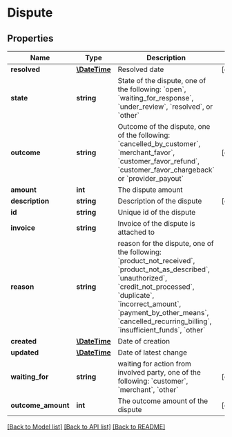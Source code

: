 # Dispute

## Properties
Name | Type | Description | Notes
------------ | ------------- | ------------- | -------------
**resolved** | [**\DateTime**](\DateTime.md) | Resolved date | [optional] 
**state** | **string** | State of the dispute, one of the following: &#x60;open&#x60;, &#x60;waiting_for_response&#x60;, &#x60;under_review&#x60;, &#x60;resolved&#x60;, or &#x60;other&#x60; | 
**outcome** | **string** | Outcome of the dispute, one of the following: &#x60;cancelled_by_customer&#x60;, &#x60;merchant_favor&#x60;, &#x60;customer_favor_refund&#x60;, &#x60;customer_favor_chargeback&#x60; or &#x60;provider_payout&#x60; | [optional] 
**amount** | **int** | The dispute amount | 
**description** | **string** | Description of the dispute | [optional] 
**id** | **string** | Unique id of the dispute | 
**invoice** | **string** | Invoice of the dispute is attached to | 
**reason** | **string** | reason for the dispute, one of the following: &#x60;product_not_received&#x60;, &#x60;product_not_as_described&#x60;, &#x60;unauthorized&#x60;, &#x60;credit_not_processed&#x60;, &#x60;duplicate&#x60;, &#x60;incorrect_amount&#x60;, &#x60;payment_by_other_means&#x60;, &#x60;cancelled_recurring_billing&#x60;, &#x60;insufficient_funds&#x60;, &#x60;other&#x60; | 
**created** | [**\DateTime**](\DateTime.md) | Date of creation | 
**updated** | [**\DateTime**](\DateTime.md) | Date of latest change | 
**waiting_for** | **string** | waiting for action from involved party, one of the following: &#x60;customer&#x60;, &#x60;merchant&#x60;, &#x60;other&#x60; | [optional] 
**outcome_amount** | **int** | The outcome amount of the dispute | [optional] 

[[Back to Model list]](../../README.md#documentation-for-models) [[Back to API list]](../../README.md#documentation-for-api-endpoints) [[Back to README]](../../README.md)

